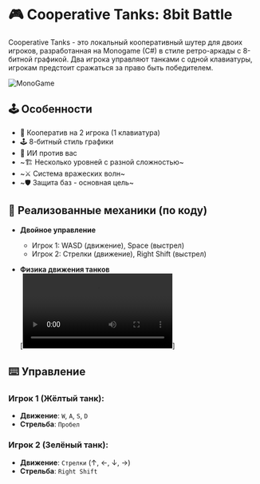 # 🎮 Cooperative Tanks: 8bit Battle 
Cooperative Tanks - это локальный кооперативный шутер для двоих игроков, разработанная на Monogame (C#) в стиле ретро-аркады с 8-битной графикой.
Два игрока управляют танками с одной клавиатуры, игрокам предстоит сражаться за право быть победителем.

<img src="https://img.shields.io/badge/MonoGame-3.8-purple" alt="MonoGame"> 

## 🕹️ Особенности

- 👥 Кооператив на 2 игрока (1 клавиатура)
- 🕹️ 8-битный стиль графики
- 🎯 ИИ против вас
- ~🏗️ Несколько уровней с разной сложностью~
- ~⚔️ Система вражеских волн~
- ~🛡️ Защита баз - основная цель~

## 🚀 Реализованные механики (по коду)
- **Двойное управление**  
  - Игрок 1: WASD (движение), Space (выстрел)
  - Игрок 2: Стрелки (движение), Right Shift (выстрел)
  
- **Физика движения танков**  
[![Вот видео](https://raw.githubusercontent.com/ZloyKobra/Cooperative-Tanks-8bit-Battle/main/CoopTanks_XSadIiDzJf.mp4)]
## ⌨️ Управление

### Игрок 1 (Жёлтый танк):
- **Движение**: `W`, `A`, `S`, `D`  
- **Стрельба**: `Пробел`  

### Игрок 2 (Зелёный танк):
- **Движение**: `Стрелки` (↑, ←, ↓, →)  
- **Стрельба**: `Right Shift`  

